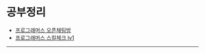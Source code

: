 # 공부정리

- [프로그래머스 오픈채팅방](https://school.programmers.co.kr/learn/courses/30/lessons/42888)
- [프로그래머스 스킬체크 lv1](https://programmers.co.kr/skill_checks#level1)

---
